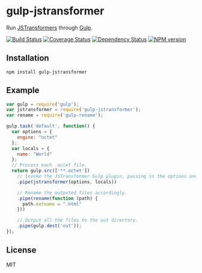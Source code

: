 # gulp-jstransformer

Run [JSTransformers](http://github.com/jstransformers) through [Gulp](http://gulpjs.com).

[![Build Status](https://img.shields.io/travis/jstransformers/gulp-jstransformer/master.svg)](https://travis-ci.org/jstransformers/gulp-jstransformer)
[![Coverage Status](https://img.shields.io/coveralls/jstransformers/gulp-jstransformer/master.svg)](https://coveralls.io/r/jstransformers/gulp-jstransformer?branch=master)
[![Dependency Status](https://img.shields.io/david/jstransformers/gulp-jstransformer/master.svg)](http://david-dm.org/jstransformers/gulp-jstransformer)
[![NPM version](https://img.shields.io/npm/v/gulp-jstransformer.svg)](https://www.npmjs.org/package/gulp-jstransformer)

## Installation

    npm install gulp-jstransformer

## Example

```js
var gulp = require('gulp');
var jstransformer = require('gulp-jstransformer');
var rename = require('gulp-rename');

gulp.task('default', function() {
  var options = {
    engine: "octet"
  };
  var locals = {
    name: "World"
  };
  // Process each .octet file.
  return gulp.src(['**.octet'])
    // Invoke the JSTransformer Gulp plugin, passing in the options and locals.
    .pipe(jstransformer(options, locals))

    // Rename the outputed files accordingly.
    .pipe(rename(function (path) {
      path.extname = ".html"
    }))

    // Output all the files to the out directory.
    .pipe(gulp.dest('out'));
});
```

## License

MIT
